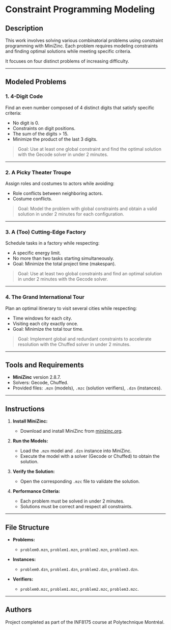 # Constraint Programming Modeling

## Description

This work involves solving various combinatorial problems using constraint programming with MiniZinc. Each problem requires modeling constraints and finding optimal solutions while meeting specific criteria.

It focuses on four distinct problems of increasing difficulty.

---

## Modeled Problems

### 1. **4-Digit Code**
Find an even number composed of 4 distinct digits that satisfy specific criteria:
- No digit is 0.
- Constraints on digit positions.
- The sum of the digits > 15.
- Minimize the product of the last 3 digits.

> Goal: Use at least one global constraint and find the optimal solution with the Gecode solver in under 2 minutes.

---

### 2. **A Picky Theater Troupe**
Assign roles and costumes to actors while avoiding:
- Role conflicts between neighboring actors.
- Costume conflicts.

> Goal: Model the problem with global constraints and obtain a valid solution in under 2 minutes for each configuration.

---

### 3. **A (Too) Cutting-Edge Factory**
Schedule tasks in a factory while respecting:
- A specific energy limit.
- No more than two tasks starting simultaneously.
- Goal: Minimize the total project time (makespan).

> Goal: Use at least two global constraints and find an optimal solution in under 2 minutes with the Gecode solver.

---

### 4. **The Grand International Tour**
Plan an optimal itinerary to visit several cities while respecting:
- Time windows for each city.
- Visiting each city exactly once.
- Goal: Minimize the total tour time.

> Goal: Implement global and redundant constraints to accelerate resolution with the Chuffed solver in under 2 minutes.

---

## Tools and Requirements

- **MiniZinc** version 2.8.7.
- Solvers: Gecode, Chuffed.
- Provided files: `.mzn` (models), `.mzc` (solution verifiers), `.dzn` (instances).

---

## Instructions

1. **Install MiniZinc:**
   - Download and install MiniZinc from [minizinc.org](https://www.minizinc.org/index.html).

2. **Run the Models:**
   - Load the `.mzn` model and `.dzn` instance into MiniZinc.
   - Execute the model with a solver (Gecode or Chuffed) to obtain the solution.

3. **Verify the Solution:**
   - Open the corresponding `.mzc` file to validate the solution.

4. **Performance Criteria:**
   - Each problem must be solved in under 2 minutes.
   - Solutions must be correct and respect all constraints.

---

## File Structure

- **Problems:**
  - `problem0.mzn`, `problem1.mzn`, `problem2.mzn`, `problem3.mzn`.

- **Instances:**
  - `problem0.dzn`, `problem1.dzn`, `problem2.dzn`, `problem3.dzn`.

- **Verifiers:**
  - `problem0.mzc`, `problem1.mzc`, `problem2.mzc`, `problem3.mzc`.

---

## Authors
Project completed as part of the INF8175 course at Polytechnique Montréal.
